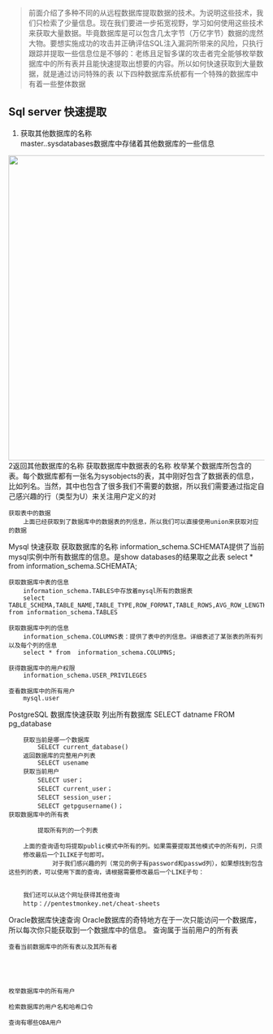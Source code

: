 >前面介绍了多种不同的从远程数据库提取数据的技术。为说明这些技术，我们只检索了少量信息。现在我们要进一步拓宽视野，学习如何使用这些技术来获取大量数据。毕竟数据库是可以包含几太字节（万亿字节）数据的庞然大物。要想实施成功的攻击并正确评估SQL注入漏洞所带来的风险，只执行跟踪并提取一些信息位是不够的：老练且足智多谋的攻击者完全能够枚举数据库中的所有表并且能快速提取出想要的内容。所以如何快速获取到大量数据，就是通过访问特殊的表
以下四种数据库系统都有一个特殊的数据库中有着一些整体数据

## Sql server 快速提取
1. 获取其他数据库的名称  
master..sysdatabases数据库中存储着其他数据库的一些信息
<img src="../pictures/9dm4tfpci6f.png" width="600" />
2返回其他数据库的名称
	获取数据库中数据表的名称
		枚举某个数据库所包含的表。每个数据库都有一张名为sysobjects的表，其中刚好包含了数据表的信息，比如列名。当然，其中也包含了很多我们不需要的数据，所以我们需要通过指定自己感兴趣的行（类型为U）来关注用户定义的对
		
	获取表中的数据
		上面已经获取到了数据库中的数据表的列信息，所以我们可以直接使用union来获取对应的数据
		
		
Mysql 快速获取
	获取数据库的名称
		information_schema.SCHEMATA提供了当前mysql实例中所有数据库的信息。是show databases的结果取之此表
		select * from information_schema.SCHEMATA;
		
		
	获取数据库中表的信息
		information_schema.TABLES中存放着mysql所有的数据表
		select TABLE_SCHEMA,TABLE_NAME,TABLE_TYPE,ROW_FORMAT,TABLE_ROWS,AVG_ROW_LENGTH  from information_schema.TABLES
		
	获取数据库中列的信息
		information_schema.COLUMNS表：提供了表中的列信息。详细表述了某张表的所有列以及每个列的信息
		select * from  information_schema.COLUMNS;
		
	获得数据库中的用户权限
		information_schema.USER_PRIVILEGES
		
	查看数据库中的所有用户
		mysql.user
		
PostgreSQL 数据库快速获取
	列出所有数据库
		SELECT datname FROM pg_database
		
		获取当前是哪一个数据库
			SELECT current_database()
		返回数据库的完整用户列表
			SELECT usename
		获取当前用户
			SELECT user；
			SELECT current_user；
			SELECT session_user；
			SELECT getpgusername()；
	获取数据库中的所有表
		
			提取所有列的一个列表
		
		上面的查询语句将提取public模式中所有的列。如果需要提取其他模式中的所有列，只须
		修改最后一个ILIKE子句即可。
		        对于我们感兴趣的列（常见的例子有password和passwd列），如果想找到包含这些列的表，可以使用下面的查询，请根据需要修改最后一个LIKE子句：
		
		
		我们还可以从这个网址获得其他查询
		http：//pentestmonkey.net/cheat-sheets
Oracle数据库快速查询
	Oracle数据库的奇特地方在于一次只能访问一个数据库，所以每次你只能获取到一个数据库中的信息。
	查询属于当前用户的所有表
	
		
	查看当前数据库中的所有表以及其所有者
	
	
	
	
	
	枚举数据库中的所有用户
	
	检索数据库的用户名和哈希口令
	
	查询有哪些OBA用户
	
		
	

